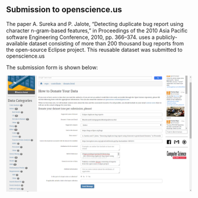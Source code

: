 ## Submission to openscience.us

The paper  A. Sureka and P. Jalote, “Detecting duplicate bug report using character n-gram-based features,” in Proceedings of the 2010 Asia Paciﬁc software Engineering Conference, 2010, pp. 366–374. uses a publicly-available dataset consisting of more than 200 thousand bug reports from the open-source Eclipse project. This reusable dataset was submitted to openscience.us

The submission form is shown below:

![result](./imgs/dataset.PNG)
